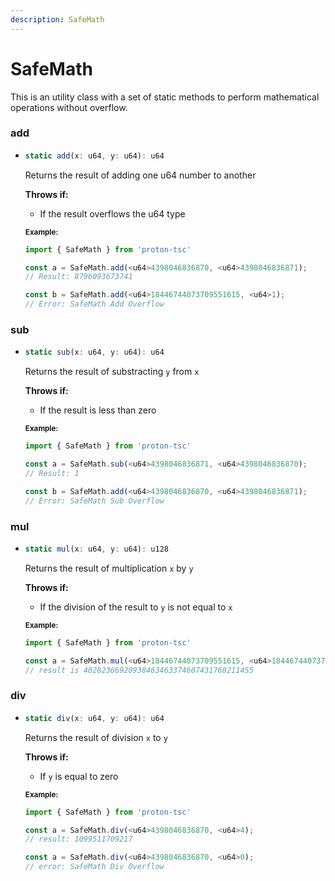 ```yaml
---
description: SafeMath
---
```


# SafeMath

This is an utility class with a set of static methods to perform mathematical operations without overflow.

### add
* ```ts
  static add(x: u64, y: u64): u64
  ```
  Returns the result of adding one u64 number to another

  **Throws if:**
    - If the result overflows the u64 type

  <sub>**Example:**</sub>
  ```ts
  import { SafeMath } from 'proton-tsc'
  
  const a = SafeMath.add(<u64>4398046836870, <u64>4398046836871);
  // Result: 8796093673741

  const b = SafeMath.add(<u64>18446744073709551615, <u64>1);
  // Error: SafeMath Add Overflow
  ```

### sub
* ```ts
  static sub(x: u64, y: u64): u64
  ```
  Returns the result of substracting `y` from `x`

  **Throws if:**
    - If the result is less than zero

  <sub>**Example:**</sub>
  ```ts
  import { SafeMath } from 'proton-tsc'
  
  const a = SafeMath.sub(<u64>4398046836871, <u64>4398046836870);
  // Result: 1

  const b = SafeMath.add(<u64>4398046836870, <u64>4398046836871);
  // Error: SafeMath Sub Overflow
  ```

### mul
* ```ts
  static mul(x: u64, y: u64): u128
  ```
  Returns the result of multiplication `x` by `y`

  **Throws if:**
    - If the division of the result to `y` is not equal to `x` 

  <sub>**Example:**</sub>
  ```ts
  import { SafeMath } from 'proton-tsc'
  
  const a = SafeMath.mul(<u64>18446744073709551615, <u64>18446744073709551615);
  // result is 40282366920938463463374607431768211455
  ```

### div
* ```ts
  static div(x: u64, y: u64): u64
  ```
  Returns the result of division `x` to `y`

  **Throws if:**
    - If `y` is equal to zero

  <sub>**Example:**</sub>
  ```ts
  import { SafeMath } from 'proton-tsc'
  
  const a = SafeMath.div(<u64>4398046836870, <u64>4);
  // result: 1099511709217

  const a = SafeMath.div(<u64>4398046836870, <u64>0);
  // error: SafeMath Div Overflow
  ```


